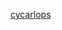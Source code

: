---
layout: post
wordpress_id: 1261
wordpress_url: http://noesbueno.com/archives/1261
date: '2011-10-05 14:02:58 -0500'
date_gmt: '2011-10-05 19:02:58 -0500'
body: |
  <p><a href="http://distinguishedbaloney.tumblr.com/post/11063251134">cycarlops</a></p>
---